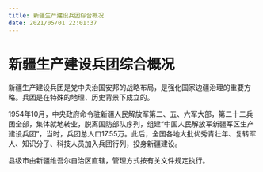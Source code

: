 ```yaml
---
title: 新疆生产建设兵团综合概况  
date: 2021/05/01 22:01:37  
---
```

  
# 新疆生产建设兵团综合概况  
新疆生产建设兵团是党中央治国安邦的战略布局，是强化国家边疆治理的重要方略。兵团是在特殊的地理、历史背景下成立的。  

1954年10月，中央政府命令驻新疆人民解放军第二、五、六军大部，第二十二兵团全部，集体就地转业，脱离国防部队序列，组建“中国人民解放军新疆军区生产建设兵团”，当时，兵团总人口17.55万。此后，全国各地大批优秀青壮年、复转军人、知识分子、科技人员加入兵团行列，投身新疆建设。  

县级市由新疆维吾尔自治区直辖，管理方式按有关文件规定执行。  
